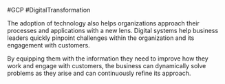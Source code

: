 #GCP #DigitalTransformation 

The adoption of technology also helps organizations approach their processes and applications with a new lens. Digital systems help business leaders quickly pinpoint challenges within the organization and its engagement with customers. 

By equipping them with the information they need to improve how they work and engage with customers, the business can dynamically solve problems as they arise and can continuously refine its approach.